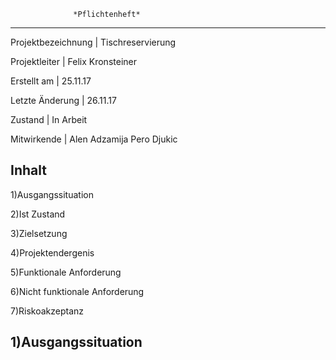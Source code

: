 
                  *Pflichtenheft*
-----------------------------------------------

Projektbezeichnung     |     Tischreservierung

Projektleiter          |     Felix Kronsteiner

Erstellt am            |     25.11.17

Letzte Änderung        |     26.11.17

Zustand                |     In Arbeit

Mitwirkende            |     Alen Adzamija
                            Pero Djukic


Inhalt
------
1)Ausgangssituation

2)Ist Zustand

3)Zielsetzung

4)Projektendergenis

5)Funktionale Anforderung

6)Nicht funktionale Anforderung

7)Riskoakzeptanz

1)Ausgangssituation
---------------------
